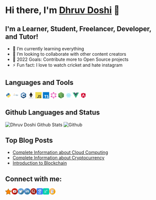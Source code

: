 # Hi there, I'm [Dhruv Doshi][website] 👋

## I'm a Learner, Student, Freelancer, Developer, and Tutor!
- 🌱 I’m currently learning everything
- 👯 I’m looking to collaborate with other content creators
- 🥅 2022 Goals: Contribute more to Open Source projects
- ⚡ Fun fact: I love to watch cricket and hate instagram

## Languages and Tools
<p float ="left">
    <img height="20" src="https://raw.githubusercontent.com/github/explore/80688e429a7d4ef2fca1e82350fe8e3517d3494d/topics/python/python.png">
    <img height="20" src="https://raw.githubusercontent.com/github/explore/80688e429a7d4ef2fca1e82350fe8e3517d3494d/topics/java/java.png">
    <img height="20" src="https://raw.githubusercontent.com/github/explore/180320cffc25f4ed1bbdfd33d4db3a66eeeeb358/topics/cpp/cpp.png">
    <img height="20" src="https://raw.githubusercontent.com/github/explore/80688e429a7d4ef2fca1e82350fe8e3517d3494d/topics/ethereum/ethereum.png">
    <img height="20" src="https://raw.githubusercontent.com/github/explore/80688e429a7d4ef2fca1e82350fe8e3517d3494d/topics/javascript/javascript.png">
    <img height="20" src="https://raw.githubusercontent.com/github/explore/80688e429a7d4ef2fca1e82350fe8e3517d3494d/topics/typescript/typescript.png">
    <img height="20" src="https://raw.githubusercontent.com/github/explore/5c058a388828bb5fde0bcafd4bc867b5bb3f26f3/topics/graphql/graphql.png">
    <img height="20" src="https://raw.githubusercontent.com/github/explore/80688e429a7d4ef2fca1e82350fe8e3517d3494d/topics/nodejs/nodejs.png">    
    <img height="20" src="https://raw.githubusercontent.com/github/explore/80688e429a7d4ef2fca1e82350fe8e3517d3494d/topics/react/react.png">
    <img height="20" src="https://raw.githubusercontent.com/github/explore/80688e429a7d4ef2fca1e82350fe8e3517d3494d/topics/vue/vue.png">
    <img height="20" src="https://raw.githubusercontent.com/github/explore/80688e429a7d4ef2fca1e82350fe8e3517d3494d/topics/angular/angular.png">
</p>

## Github Languages and Status

<p float ="left">
    <img alt="Dhruv Doshi Github Stats" src="https://github-readme-stats.vercel.app/api/top-langs/?username=DhruvDoshi&layout=compact&theme=dracula&langs_count=8&hide_border=true" color="black" width="40%"/><!-- .element height="50%" width="50%" -->
    <img alt="Github" src="https://github-readme-stats.vercel.app/api?username=DhruvDoshi&show_icons=true&hide_border=true&theme=dracula&show_icons=true&count_private=true" color="black" width="55%"/>
</p>

## Top Blog Posts
 - [Complete Information about Cloud Computing](https://dhruvdoshi.github.io/blog/2021/02/25/what-is-cloud-computing)
 - [Complete Information about Cryptocurrency](https://dhruvdoshi.github.io/blog/2021/01/31/what-is-cryptocurrency)
 - [Introduction to Blockchain](https://dhruvdoshi.github.io/blog/2019/08/31/what-is-blockchain)


## Connect with me:

[<img align="left" alt="dhruvdoshi.github.io" width="20px" src="https://github.com/DhruvDoshi/DhruvDoshi/blob/master/assets/images/about-svgrepo-com.svg" />][website]
[<img align="left" alt="DhruvDoshi | YouTube" width="20px" src="https://github.com/DhruvDoshi/DhruvDoshi/blob/master/assets/images/youtube-svgrepo-com-2.svg" />][youtube]
[<img align="left" alt="DhruvDoshi | Twitter" width="20px" src="https://github.com/DhruvDoshi/DhruvDoshi/blob/master/assets/images/twitter-svgrepo-com.svg" />][twitter]
[<img align="left" alt="DhruvDoshi | LinkedIn" width="20px" src="https://github.com/DhruvDoshi/DhruvDoshi/blob/master/assets/images/linkedin-svgrepo-com.svg" />][linkedin]
[<img align="left" alt="DhruvDoshi | Quora" width="20px" src="https://github.com/DhruvDoshi/DhruvDoshi/blob/master/assets/images/quora-svgrepo-com.svg" />][quora]
[<img align="left" alt="DhruvDoshi | Google" width="20px" src="https://github.com/DhruvDoshi/DhruvDoshi/blob/master/assets/images/google-scholar-svgrepo-com.svg" />][google-scholar]
[<img align="left" alt="DhruvDoshi | Research" width="20px" src="https://github.com/DhruvDoshi/DhruvDoshi/blob/master/assets/images/researchgate-svgrepo-com.svg" />][research-gate]
[<img align="left" alt="DhruvDoshi | Blogs" width="20px" src="https://github.com/DhruvDoshi/DhruvDoshi/blob/master/assets/images/blogging-writer-svgrepo-com.svg" />][blogs]







[website]: https://dhruvdoshi.github.io
[twitter]: https://twitter.com/dhruv25071999
[youtube]: https://www.youtube.com/channel/UC6WDZo0Eleak3VGdi8kSR1Q
[linkedin]: https://linkedin.com/in/dhruvdoshi25071999/
[quora]: https://www.quora.com/profile/Dhruv-Doshi-18
[google-scholar]: https://scholar.google.com/citations?user=Ri3ZDcIAAAAJ&hl=en
[research-gate]: https://www.researchgate.net/profile/Dhruv-Doshi-4
[blogs]: https://dhruvdoshi.github.io/blog